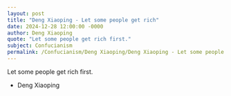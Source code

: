```yaml
---
layout: post
title: "Deng Xiaoping - Let some people get rich"
date: 2024-12-28 12:00:00 -0000
author: Deng Xiaoping
quote: "Let some people get rich first."
subject: Confucianism
permalink: /Confucianism/Deng Xiaoping/Deng Xiaoping - Let some people get rich
---
```


Let some people get rich first.

- Deng Xiaoping
